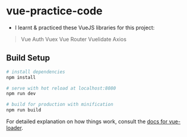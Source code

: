 # vue-practice-code
- I learnt & practiced these VueJS libraries for this project:
> Vue Auth
> Vuex
> Vue Router
> Vuelidate
> Axios

## Build Setup

``` bash
# install dependencies
npm install

# serve with hot reload at localhost:8080
npm run dev

# build for production with minification
npm run build
```

For detailed explanation on how things work, consult the [docs for vue-loader](http://vuejs.github.io/vue-loader).
